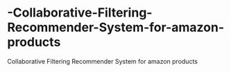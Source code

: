 # -Collaborative-Filtering-Recommender-System-for-amazon-products
 Collaborative Filtering Recommender System for amazon products
